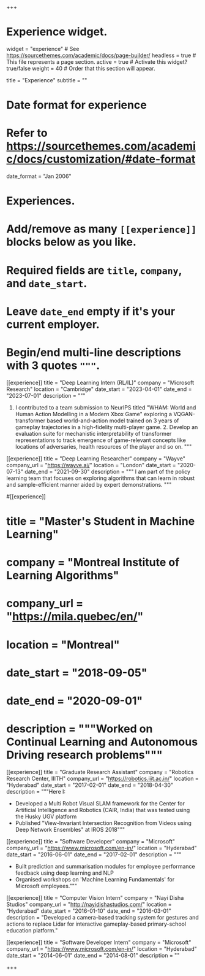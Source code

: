 +++
# Experience widget.
widget = "experience"  # See https://sourcethemes.com/academic/docs/page-builder/
headless = true  # This file represents a page section.
active = true  # Activate this widget? true/false
weight = 40  # Order that this section will appear.

title = "Experience"
subtitle = ""

# Date format for experience
#   Refer to https://sourcethemes.com/academic/docs/customization/#date-format
date_format = "Jan 2006"

# Experiences.
#   Add/remove as many `[[experience]]` blocks below as you like.
#   Required fields are `title`, `company`, and `date_start`.
#   Leave `date_end` empty if it's your current employer.
#   Begin/end multi-line descriptions with 3 quotes `"""`.
[[experience]]
  title = "Deep Learning Intern (RL/IL)"
  company = "Microsoft Research"
  location = "Cambridge"
  date_start = "2023-04-01"
  date_end = "2023-07-01"
  description = """
  1. I contributed to a team submission to NeurIPS titled "WHAM: World and Human Action Modelling in a Modern Xbox Game" exploring a VQGAN-transformer based world-and-action model trained on 3 years of gameplay trajectories in a high-fidelity multi-player game. 2. Develop an evaluation suite for mechanistic interpretability of transformer representations to track emergence of game-relevant concepts like locations of adversaries, health resources of the player and so on.
  """

[[experience]]
  title = "Deep Learning Researcher"
  company = "Wayve"
  company_url = "https://wayve.ai/"
  location = "London"
  date_start = "2020-07-13"
  date_end = "2021-09-30"
  description = """
  I am part of the policy learning team that focuses on exploring algorithms that can learn in robust and sample-efficient manner aided by expert demonstrations.
  """

#[[experience]]
#  title = "Master's Student in Machine Learning"
#  company = "Montreal Institute of Learning Algorithms"
#  company_url = "https://mila.quebec/en/"
#  location = "Montreal"
#  date_start = "2018-09-05"
#  date_end = "2020-09-01"
#  description = """Worked on Continual Learning and Autonomous Driving research problems"""

[[experience]]
  title = "Graduate Research Assistant"
  company = "Robotics Research Center, IIITH"
  company_url = "https://robotics.iiit.ac.in/"
  location = "Hyderabad"
  date_start = "2017-02-01"
  date_end = "2018-04-30"
  description = """Here I:
  * Developed a Multi Robot Visual SLAM framework for the Center for Artificial Intelligence and Robotics (CAIR, India) that was tested using the Husky UGV platform 
  * Published "View-Invariant Intersection Recognition from Videos using Deep Network Ensembles" at IROS 2018"""

[[experience]]
  title = "Software Developer"
  company = "Microsoft"
  company_url = "https://www.microsoft.com/en-in/"
  location = "Hyderabad"
  date_start = "2016-06-01"
  date_end = "2017-02-01"
  description = """
  * Built prediction and summarisation modules for employee performance feedback using deep learning and NLP
  * Organised workshops on 'Machine Learning Fundamentals' for Microsoft employees."""

[[experience]]
  title = "Computer Vision Intern"
  company = "Nayi Disha Studios"
  company_url = "http://nayidishastudios.com/"
  location = "Hyderabad"
  date_start = "2016-01-10"
  date_end = "2016-03-01"
  description = "Developed a camera-based tracking system for gestures and actions to replace Lidar for interactive gameplay-based primary-school education platform."

[[experience]]
  title = "Software Developer Intern"
  company = "Microsoft"
  company_url = "https://www.microsoft.com/en-in/"
  location = "Hyderabad"
  date_start = "2014-06-01"
  date_end = "2014-08-01"
  description = ""

+++
